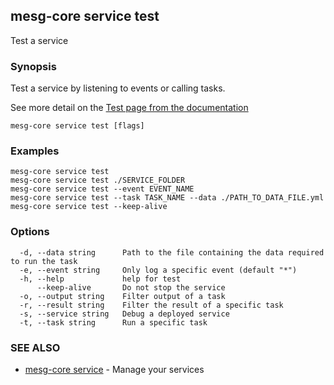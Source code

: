 ## mesg-core service test

Test a service

### Synopsis

Test a service by listening to events or calling tasks.

See more detail on the [Test page from the documentation](https://docs.mesg.tech/service/test.html)

```
mesg-core service test [flags]
```

### Examples

```
mesg-core service test
mesg-core service test ./SERVICE_FOLDER
mesg-core service test --event EVENT_NAME
mesg-core service test --task TASK_NAME --data ./PATH_TO_DATA_FILE.yml
mesg-core service test --keep-alive
```

### Options

```
  -d, --data string      Path to the file containing the data required to run the task
  -e, --event string     Only log a specific event (default "*")
  -h, --help             help for test
      --keep-alive       Do not stop the service
  -o, --output string    Filter output of a task
  -r, --result string    Filter the result of a specific task
  -s, --service string   Debug a deployed service
  -t, --task string      Run a specific task
```

### SEE ALSO

* [mesg-core service](mesg-core_service.md)	 - Manage your services

